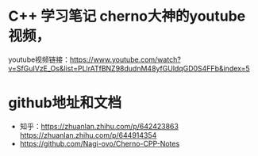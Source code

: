 # C++ 学习笔记 cherno大神的youtube视频，
youtube视频链接：https://www.youtube.com/watch?v=SfGuIVzE_Os&list=PLlrATfBNZ98dudnM48yfGUldqGD0S4FFb&index=5

# github地址和文档
- 知乎：https://zhuanlan.zhihu.com/p/642423863  https://zhuanlan.zhihu.com/p/644914354
- https://github.com/Nagi-ovo/Cherno-CPP-Notes